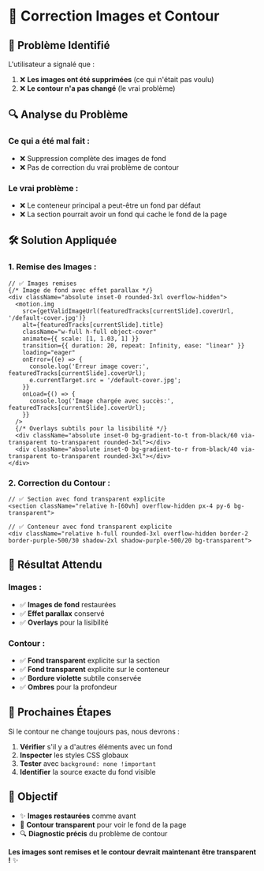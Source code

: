 # 🎯 Correction Images et Contour

## 🚨 **Problème Identifié**

L'utilisateur a signalé que :
1. ❌ **Les images ont été supprimées** (ce qui n'était pas voulu)
2. ❌ **Le contour n'a pas changé** (le vrai problème)

## 🔍 **Analyse du Problème**

### **Ce qui a été mal fait :**
- ❌ Suppression complète des images de fond
- ❌ Pas de correction du vrai problème de contour

### **Le vrai problème :**
- ❌ Le conteneur principal a peut-être un fond par défaut
- ❌ La section pourrait avoir un fond qui cache le fond de la page

## 🛠️ **Solution Appliquée**

### **1. Remise des Images :**
```tsx
// ✅ Images remises
{/* Image de fond avec effet parallax */}
<div className="absolute inset-0 rounded-3xl overflow-hidden">
  <motion.img
    src={getValidImageUrl(featuredTracks[currentSlide].coverUrl, '/default-cover.jpg')}
    alt={featuredTracks[currentSlide].title}
    className="w-full h-full object-cover"
    animate={{ scale: [1, 1.03, 1] }}
    transition={{ duration: 20, repeat: Infinity, ease: "linear" }}
    loading="eager"
    onError={(e) => {
      console.log('Erreur image cover:', featuredTracks[currentSlide].coverUrl);
      e.currentTarget.src = '/default-cover.jpg';
    }}
    onLoad={() => {
      console.log('Image chargée avec succès:', featuredTracks[currentSlide].coverUrl);
    }}
  />
  {/* Overlays subtils pour la lisibilité */}
  <div className="absolute inset-0 bg-gradient-to-t from-black/60 via-transparent to-transparent rounded-3xl"></div>
  <div className="absolute inset-0 bg-gradient-to-r from-black/40 via-transparent to-transparent rounded-3xl"></div>
</div>
```

### **2. Correction du Contour :**
```tsx
// ✅ Section avec fond transparent explicite
<section className="relative h-[60vh] overflow-hidden px-4 py-6 bg-transparent">

// ✅ Conteneur avec fond transparent explicite
<div className="relative h-full rounded-3xl overflow-hidden border-2 border-purple-500/30 shadow-2xl shadow-purple-500/20 bg-transparent">
```

## 🎯 **Résultat Attendu**

### **Images :**
- ✅ **Images de fond** restaurées
- ✅ **Effet parallax** conservé
- ✅ **Overlays** pour la lisibilité

### **Contour :**
- ✅ **Fond transparent** explicite sur la section
- ✅ **Fond transparent** explicite sur le conteneur
- ✅ **Bordure violette** subtile conservée
- ✅ **Ombres** pour la profondeur

## 🔧 **Prochaines Étapes**

Si le contour ne change toujours pas, nous devrons :

1. **Vérifier** s'il y a d'autres éléments avec un fond
2. **Inspecter** les styles CSS globaux
3. **Tester** avec `background: none !important`
4. **Identifier** la source exacte du fond visible

## 🎉 **Objectif**

- ✨ **Images restaurées** comme avant
- 🎨 **Contour transparent** pour voir le fond de la page
- 🔍 **Diagnostic précis** du problème de contour

**Les images sont remises et le contour devrait maintenant être transparent !** ✨ 
